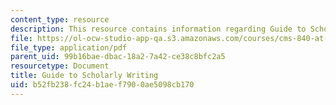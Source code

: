 ```yaml
---
content_type: resource
description: This resource contains information regarding Guide to Scholarly Writing.
file: https://ol-ocw-studio-app-qa.s3.amazonaws.com/courses/cms-840-at-the-limit-violence-in-contemporary-representation-fall-2013/b52fb238fc24b1aef7900ae5098cb170_MITCMS_840F13_GdeToSclyWtg.pdf
file_type: application/pdf
parent_uid: 99b16bae-dbac-18a2-7a42-ce38c8bfc2a5
resourcetype: Document
title: Guide to Scholarly Writing
uid: b52fb238-fc24-b1ae-f790-0ae5098cb170
---
```

